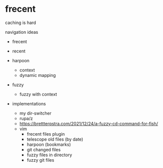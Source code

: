 # frecent

caching is hard

navigation ideas

- frecent
- recent
- harpoon
  - context
  - dynamic mapping
- fuzzy

  - fuzzy with context

- implementations
  - my dir-switcher
  - rupa/z
  - https://brettterpstra.com/2021/12/24/a-fuzzy-cd-command-for-fish/
  - vim
    - frecent files plugin
    - telescope old files (by date)
    - harpoon (bookmarks)
    - git changed files
    - fuzzy files in directory
    - fuzzy git files
